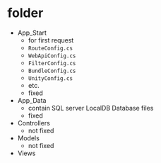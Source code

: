 # folder

- App_Start
  - for first request
  - `RouteConfig.cs`
  - `WebApiConfig.cs`
  - `FilterConfig.cs`
  - `BundleConfig.cs`
  - `UnityConfig.cs`
  - etc.
  - fixed
- App_Data
  - contain SQL server LocalDB Database files
  - fixed
- Controllers
  - not fixed
- Models
  - not fixed
- Views
